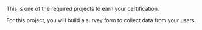 This is one of the required projects to earn your certification.

For this project, you will build a survey form to collect data from your users.